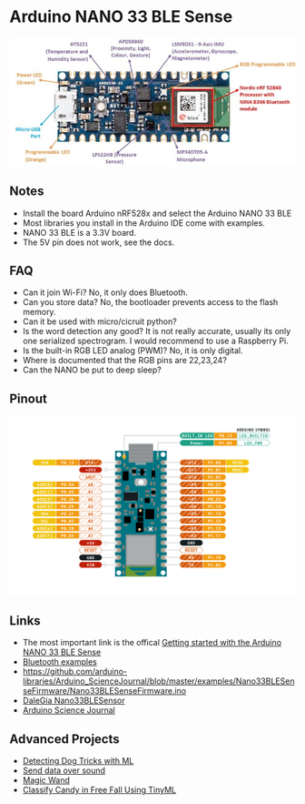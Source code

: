 # Arduino NANO 33 BLE Sense

![Hardware Overview](material/Arduino-Nano-33-BLE-Sense-Hardware-Overview.jpg)

## Notes
* Install the board Arduino nRF528x and select the Arduino NANO 33 BLE
* Most libraries you install in the Arduino IDE come with examples.
* NANO 33 BLE is a 3.3V board.
* The 5V pin does not work, see the docs.

## FAQ
* Can it join Wi-Fi? No, it only does Bluetooth.
* Can you store data? No, the bootloader prevents access to the flash memory.
* Can it be used with micro/cicruit python?
* Is the word detection any good? It is not really accurate, usually its only one serialized spectrogram. I would recommend to use a Raspberry Pi.
* Is the built-in RGB LED analog (PWM)? No, it is only digital.
* Where is documented that the RGB pins are 22,23,24?
* Can the NANO be put to deep sleep? 

## Pinout
![Pinout](material/pinout.png)


## Links
* The most important link is the offical [Getting started with the Arduino NANO 33 BLE Sense](https://www.arduino.cc/en/Guide/NANO33BLESense)
* [Bluetooth examples](https://github.com/arduino-libraries/ArduinoBLE/tree/master/examples)
* https://github.com/arduino-libraries/Arduino_ScienceJournal/blob/master/examples/Nano33BLESenseFirmware/Nano33BLESenseFirmware.ino
* [DaleGia Nano33BLESensor](https://github.com/DaleGia/Nano33BLESensor)
* [Arduino Science Journal](https://sj.arduino.cc)


## Advanced Projects
* [Detecting Dog Tricks with ML](https://create.arduino.cc/projecthub/whatsupdog/the-muttmentor-9d9753?ref=part&ref_id=107215&offset=2)
* [Send data over sound](https://create.arduino.cc/projecthub/ChirpDevs/send-data-with-sound-bf7024?ref=part&ref_id=107215&offset=3)
* [Magic Wand](https://create.arduino.cc/projecthub/andri/ai-powered-magic-wand-ab1c90?ref=part&ref_id=107215&offset=5)
* [Classify Candy in Free Fall Using TinyML](https://create.arduino.cc/projecthub/8bitkick/classify-candy-in-free-fall-using-tinyml-2836bf)


